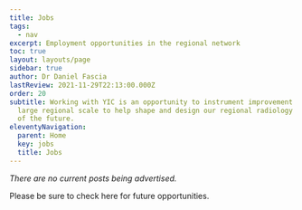 ```yaml
---
title: Jobs
tags:
  - nav
excerpt: Employment opportunities in the regional network
toc: true
layout: layouts/page
sidebar: true
author: Dr Daniel Fascia
lastReview: 2021-11-29T22:13:00.000Z
order: 20
subtitle: Working with YIC is an opportunity to instrument improvement on a
  large regional scale to help shape and design our regional radiology network
  of the future.
eleventyNavigation:
  parent: Home
  key: jobs
  title: Jobs
---
```


_There are no current posts being advertised._

Please be sure to check here for future opportunities.
